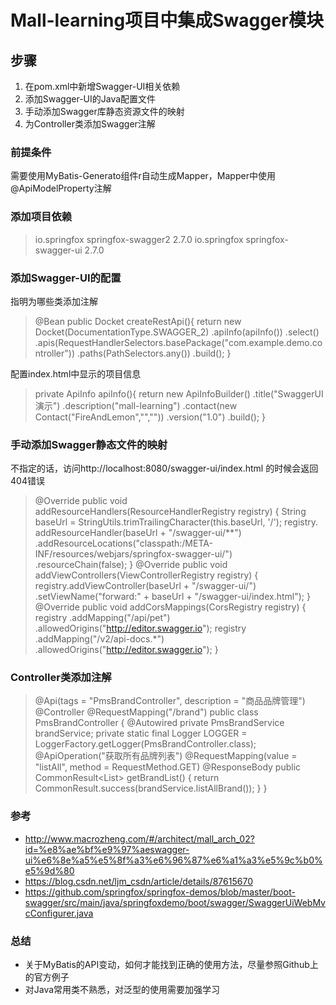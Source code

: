 # Mall-learning项目中集成Swagger模块

## 步骤

  1. 在pom.xml中新增Swagger-UI相关依赖
  2. 添加Swagger-UI的Java配置文件
  3. 手动添加Swagger库静态资源文件的映射
  4. 为Controller类添加Swagger注解


### 前提条件

需要使用MyBatis-Generato组件r自动生成Mapper，Mapper中使用 @ApiModelProperty注解


###  添加项目依赖

><!--Swagger-UI API文档生产工具-->
><dependency>
><groupId>io.springfox</groupId>
><artifactId>springfox-swagger2</artifactId>
><version>2.7.0</version>
></dependency>
><dependency>
><groupId>io.springfox</groupId>
><artifactId>springfox-swagger-ui</artifactId>
><version>2.7.0</version>
></dependency>

### 添加Swagger-UI的配置

指明为哪些类添加注解

>    @Bean
>      public Docket createRestApi(){
>          return new Docket(DocumentationType.SWAGGER_2)
>                  .apiInfo(apiInfo())
>                  .select()
>                  .apis(RequestHandlerSelectors.basePackage("com.example.demo.controller"))
>                  .paths(PathSelectors.any())
>                  .build();
>      }

配置index.html中显示的项目信息

>    private ApiInfo apiInfo(){
>          return new ApiInfoBuilder()
>                  .title("SwaggerUI演示")
>                  .description("mall-learning")
>                  .contact(new Contact("FireAndLemon","",""))
>                  .version("1.0")
>                  .build();
>      }

### 手动添加Swagger静态文件的映射

不指定的话，访问http://localhost:8080/swagger-ui/index.html 的时候会返回404错误

>    @Override
>      public void addResourceHandlers(ResourceHandlerRegistry registry) {
>          String baseUrl = StringUtils.trimTrailingCharacter(this.baseUrl, '/');
>          registry.
>                  addResourceHandler(baseUrl + "/swagger-ui/**")
>                  .addResourceLocations("classpath:/META-INF/resources/webjars/springfox-swagger-ui/")
>                  .resourceChain(false);
>      }
>      @Override
>      public void addViewControllers(ViewControllerRegistry registry) {
>          registry.addViewController(baseUrl + "/swagger-ui/")
>                  .setViewName("forward:" + baseUrl + "/swagger-ui/index.html");
>      }
>      @Override
>      public void addCorsMappings(CorsRegistry registry) {
>          registry
>                  .addMapping("/api/pet")
>                  .allowedOrigins("http://editor.swagger.io");
>          registry
>                  .addMapping("/v2/api-docs.*")
>                  .allowedOrigins("http://editor.swagger.io");
>      }


### Controller类添加注解

>@Api(tags = "PmsBrandController", description = "商品品牌管理")
>@Controller
>@RequestMapping("/brand")
>public class PmsBrandController {
>@Autowired
>private PmsBrandService brandService;
>private static final Logger LOGGER = LoggerFactory.getLogger(PmsBrandController.class);
>@ApiOperation("获取所有品牌列表")
>@RequestMapping(value = "listAll", method = RequestMethod.GET)
>@ResponseBody
>public CommonResult<List<PmsBrand>> getBrandList() {
>  return CommonResult.success(brandService.listAllBrand());
>}
>}


### 参考

 - http://www.macrozheng.com/#/architect/mall_arch_02?id=%e8%ae%bf%e9%97%aeswagger-ui%e6%8e%a5%e5%8f%a3%e6%96%87%e6%a1%a3%e5%9c%b0%e5%9d%80
 - https://blog.csdn.net/ljm_csdn/article/details/87615670
 - https://github.com/springfox/springfox-demos/blob/master/boot-swagger/src/main/java/springfoxdemo/boot/swagger/SwaggerUiWebMvcConfigurer.java


### 总结

 - 关于MyBatis的API变动，如何才能找到正确的使用方法，尽量参照Github上的官方例子
 - 对Java常用类不熟悉，对泛型的使用需要加强学习


